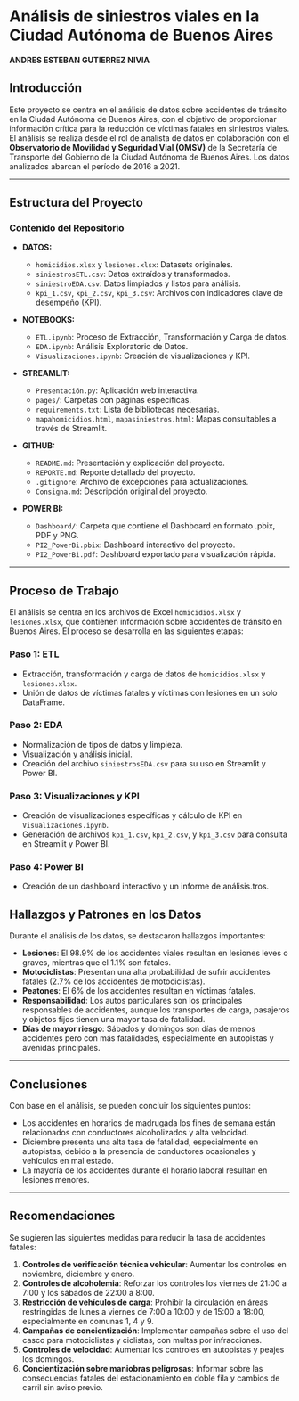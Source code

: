 # Análisis de siniestros viales en la Ciudad Autónoma de Buenos Aires

**ANDRES ESTEBAN GUTIERREZ NIVIA**

## Introducción

Este proyecto se centra en el análisis de datos sobre accidentes de tránsito en la Ciudad Autónoma de Buenos Aires, con el objetivo de proporcionar información crítica para la reducción de víctimas fatales en siniestros viales. El análisis se realiza desde el rol de analista de datos en colaboración con el **Observatorio de Movilidad y Seguridad Vial (OMSV)** de la Secretaría de Transporte del Gobierno de la Ciudad Autónoma de Buenos Aires. Los datos analizados abarcan el período de 2016 a 2021.

---

## Estructura del Proyecto

### Contenido del Repositorio

- **DATOS:**
  - `homicidios.xlsx` y `lesiones.xlsx`: Datasets originales.
  - `siniestrosETL.csv`: Datos extraídos y transformados.
  - `siniestroEDA.csv`: Datos limpiados y listos para análisis.
  - `kpi_1.csv`, `kpi_2.csv`, `kpi_3.csv`: Archivos con indicadores clave de desempeño (KPI).

- **NOTEBOOKS:**
  - `ETL.ipynb`: Proceso de Extracción, Transformación y Carga de datos.
  - `EDA.ipynb`: Análisis Exploratorio de Datos.
  - `Visualizaciones.ipynb`: Creación de visualizaciones y KPI.

- **STREAMLIT:**
  - `Presentación.py`: Aplicación web interactiva.
  - `pages/`: Carpetas con páginas específicas.
  - `requirements.txt`: Lista de bibliotecas necesarias.
  - `mapahomicidios.html`, `mapasiniestros.html`: Mapas consultables a través de Streamlit.

- **GITHUB:**
  - `README.md`: Presentación y explicación del proyecto.
  - `REPORTE.md`: Reporte detallado del proyecto.
  - `.gitignore`: Archivo de excepciones para actualizaciones.
  - `Consigna.md`: Descripción original del proyecto.

- **POWER BI:**
  - `Dashboard/`: Carpeta que contiene el Dashboard en formato .pbix, PDF y PNG.
  - `PI2_PowerBi.pbix`: Dashboard interactivo del proyecto.
  - `PI2_PowerBi.pdf`: Dashboard exportado para visualización rápida.

---

## Proceso de Trabajo

El análisis se centra en los archivos de Excel `homicidios.xlsx` y `lesiones.xlsx`, que contienen información sobre accidentes de tránsito en Buenos Aires. El proceso se desarrolla en las siguientes etapas:

### Paso 1: ETL
- Extracción, transformación y carga de datos de `homicidios.xlsx` y `lesiones.xlsx`.
- Unión de datos de víctimas fatales y víctimas con lesiones en un solo DataFrame.

### Paso 2: EDA
- Normalización de tipos de datos y limpieza.
- Visualización y análisis inicial.
- Creación del archivo `siniestrosEDA.csv` para su uso en Streamlit y Power BI.

### Paso 3: Visualizaciones y KPI
- Creación de visualizaciones específicas y cálculo de KPI en `Visualizaciones.ipynb`.
- Generación de archivos `kpi_1.csv`, `kpi_2.csv`, y `kpi_3.csv` para consulta en Streamlit y Power BI.

### Paso 4: Power BI
- Creación de un dashboard interactivo y un informe de análisis.tros.



## Hallazgos y Patrones en los Datos

Durante el análisis de los datos, se destacaron hallazgos importantes:

- **Lesiones**: El 98.9% de los accidentes viales resultan en lesiones leves o graves, mientras que el 1.1% son fatales.
- **Motociclistas**: Presentan una alta probabilidad de sufrir accidentes fatales (2.7% de los accidentes de motociclistas).
- **Peatones**: El 6% de los accidentes resultan en víctimas fatales.
- **Responsabilidad**: Los autos particulares son los principales responsables de accidentes, aunque los transportes de carga, pasajeros y objetos fijos tienen una mayor tasa de fatalidad.
- **Días de mayor riesgo**: Sábados y domingos son días de menos accidentes pero con más fatalidades, especialmente en autopistas y avenidas principales.

---

## Conclusiones

Con base en el análisis, se pueden concluir los siguientes puntos:

- Los accidentes en horarios de madrugada los fines de semana están relacionados con conductores alcoholizados y alta velocidad.
- Diciembre presenta una alta tasa de fatalidad, especialmente en autopistas, debido a la presencia de conductores ocasionales y vehículos en mal estado.
- La mayoría de los accidentes durante el horario laboral resultan en lesiones menores.

---

## Recomendaciones

Se sugieren las siguientes medidas para reducir la tasa de accidentes fatales:

1. **Controles de verificación técnica vehicular**: Aumentar los controles en noviembre, diciembre y enero.
2. **Controles de alcoholemia**: Reforzar los controles los viernes de 21:00 a 7:00 y los sábados de 22:00 a 8:00.
3. **Restricción de vehículos de carga**: Prohibir la circulación en áreas restringidas de lunes a viernes de 7:00 a 10:00 y de 15:00 a 18:00, especialmente en comunas 1, 4 y 9.
4. **Campañas de concientización**: Implementar campañas sobre el uso del casco para motociclistas y ciclistas, con multas por infracciones.
5. **Controles de velocidad**: Aumentar los controles en autopistas y peajes los domingos.
6. **Concientización sobre maniobras peligrosas**: Informar sobre las consecuencias fatales del estacionamiento en doble fila y cambios de carril sin aviso previo.



